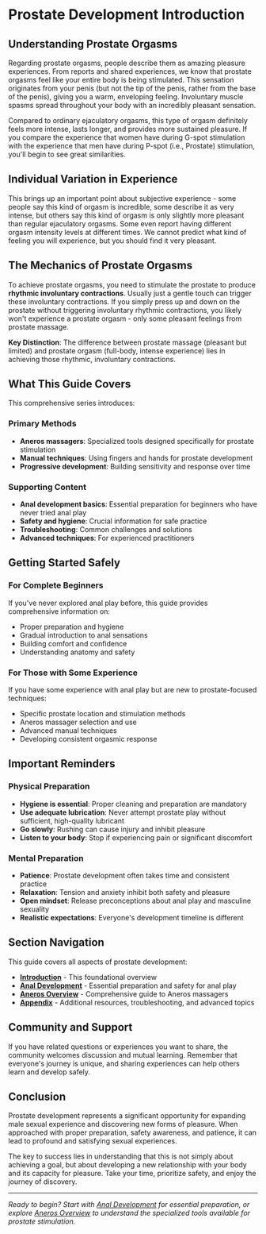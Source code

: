 # Prostate Development Introduction

## Understanding Prostate Orgasms

Regarding prostate orgasms, people describe them as amazing pleasure experiences. From reports and shared experiences, we know that prostate orgasms feel like your entire body is being stimulated. This sensation originates from your penis (but not the tip of the penis, rather from the base of the penis), giving you a warm, enveloping feeling. Involuntary muscle spasms spread throughout your body with an incredibly pleasant sensation.

Compared to ordinary ejaculatory orgasms, this type of orgasm definitely feels more intense, lasts longer, and provides more sustained pleasure. If you compare the experience that women have during G-spot stimulation with the experience that men have during P-spot (i.e., Prostate) stimulation, you'll begin to see great similarities.

## Individual Variation in Experience

This brings up an important point about subjective experience - some people say this kind of orgasm is incredible, some describe it as very intense, but others say this kind of orgasm is only slightly more pleasant than regular ejaculatory orgasms. Some even report having different orgasm intensity levels at different times. We cannot predict what kind of feeling you will experience, but you should find it very pleasant.

## The Mechanics of Prostate Orgasms

To achieve prostate orgasms, you need to stimulate the prostate to produce **rhythmic involuntary contractions**. Usually just a gentle touch can trigger these involuntary contractions. If you simply press up and down on the prostate without triggering involuntary rhythmic contractions, you likely won't experience a prostate orgasm - only some pleasant feelings from prostate massage.

**Key Distinction**: The difference between prostate massage (pleasant but limited) and prostate orgasm (full-body, intense experience) lies in achieving those rhythmic, involuntary contractions.

## What This Guide Covers

This comprehensive series introduces:

### Primary Methods
- **Aneros massagers**: Specialized tools designed specifically for prostate stimulation
- **Manual techniques**: Using fingers and hands for prostate development
- **Progressive development**: Building sensitivity and response over time

### Supporting Content
- **Anal development basics**: Essential preparation for beginners who have never tried anal play
- **Safety and hygiene**: Crucial information for safe practice
- **Troubleshooting**: Common challenges and solutions
- **Advanced techniques**: For experienced practitioners

## Getting Started Safely

### For Complete Beginners
If you've never explored anal play before, this guide provides comprehensive information on:
- Proper preparation and hygiene
- Gradual introduction to anal sensations
- Building comfort and confidence
- Understanding anatomy and safety

### For Those with Some Experience
If you have some experience with anal play but are new to prostate-focused techniques:
- Specific prostate location and stimulation methods
- Aneros massager selection and use
- Advanced manual techniques
- Developing consistent orgasmic response

## Important Reminders

### Physical Preparation
- **Hygiene is essential**: Proper cleaning and preparation are mandatory
- **Use adequate lubrication**: Never attempt prostate play without sufficient, high-quality lubricant
- **Go slowly**: Rushing can cause injury and inhibit pleasure
- **Listen to your body**: Stop if experiencing pain or significant discomfort

### Mental Preparation
- **Patience**: Prostate development often takes time and consistent practice
- **Relaxation**: Tension and anxiety inhibit both safety and pleasure
- **Open mindset**: Release preconceptions about anal play and masculine sexuality
- **Realistic expectations**: Everyone's development timeline is different

## Section Navigation

This guide covers all aspects of prostate development:

- **[Introduction](./introduction)** - This foundational overview
- **[Anal Development](./anal)** - Essential preparation and safety for anal play
- **[Aneros Overview](./aneros-overview)** - Comprehensive guide to Aneros massagers
- **[Appendix](./appendix)** - Additional resources, troubleshooting, and advanced topics

## Community and Support

If you have related questions or experiences you want to share, the community welcomes discussion and mutual learning. Remember that everyone's journey is unique, and sharing experiences can help others learn and develop safely.

## Conclusion

Prostate development represents a significant opportunity for expanding male sexual experience and discovering new forms of pleasure. When approached with proper preparation, safety awareness, and patience, it can lead to profound and satisfying sexual experiences.

The key to success lies in understanding that this is not simply about achieving a goal, but about developing a new relationship with your body and its capacity for pleasure. Take your time, prioritize safety, and enjoy the journey of discovery.

---

*Ready to begin? Start with [Anal Development](./anal) for essential preparation, or explore [Aneros Overview](./aneros-overview) to understand the specialized tools available for prostate stimulation.*